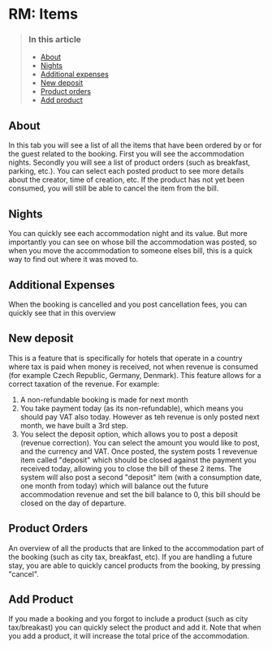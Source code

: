 # RM: Items

> ### In this article
>
> * [About](rm-items.md#about)
> * [Nights](rm-items.md#nights)
> * [Additional expenses](rm-items.md#additional-expenses)
> * [New deposit](rm-items.md#new-deposit)
> * [Product orders](rm-items.md#product-orders)
> * [Add product](rm-items.md#add-product)

## About

In this tab you will see a list of all the items that have been ordered by or for the guest related to the booking. First you will see the accommodation nights. Secondly you will see a list of product orders \(such as breakfast, parking, etc.\). You can select each posted product to see more details about the creator, time of creation, etc. If the product has not yet been consumed, you will still be able to cancel the item from the bill.

## Nights

You can quickly see each accommodation night and its value. But more importantly you can see on whose bill the accommodation was posted, so when you move the accommodation to someone elses bill, this is a quick way to find out where it was moved to.

## Additional Expenses

When the booking is cancelled and you post cancellation fees, you can quickly see that in this overview

## New deposit

This is a feature that is specifically for hotels that operate in a country where tax is paid when money is received, not when revenue is consumed \(for example Czech Republic, Germany, Denmark\). This feature allows for a correct taxation of the revenue. For example:

1. A non-refundable booking is made for next month
2. You take payment today \(as its non-refundable\), which means you should pay VAT also today. However as teh revenue is only posted next month, we have built a 3rd step.
3. You select the deposit option, which allows you to post a deposit \(revenue correction\). You can select the amount you would like to post, and the currency and VAT. Once posted, the system posts 1 revevenue item called "deposit" which should be closed against the payment you received today, allowing you to close the bill of these 2 items. The system will also post a second "deposit" item \(with a consumption date, one month from today\) which will balance out the future accommodation revenue and set the bill balance to 0, this bill should be closed on the day of departure.

## Product Orders

An overview of all the products that are linked to the accommodation part of the booking \(such as city tax, breakfast, etc\). If you are handling a future stay, you are able to quickly cancel products from the booking, by pressing "cancel".

## Add Product

If you made a booking and you forgot to include a product \(such as city tax/breakast\) you can quickly select the product and add it. Note that when you add a product, it will increase the total price of the accommodation.

